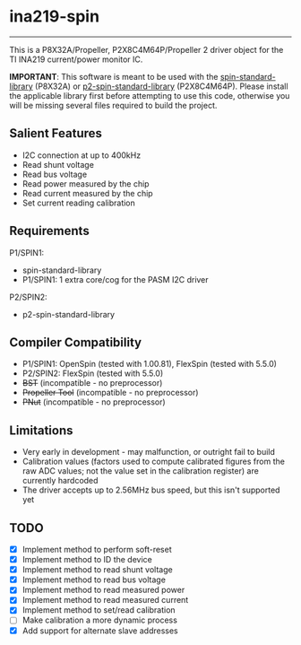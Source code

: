 # ina219-spin 
-------------

This is a P8X32A/Propeller, P2X8C4M64P/Propeller 2 driver object for the TI INA219 current/power monitor IC.

**IMPORTANT**: This software is meant to be used with the [spin-standard-library](https://github.com/avsa242/spin-standard-library) (P8X32A) or [p2-spin-standard-library](https://github.com/avsa242/p2-spin-standard-library) (P2X8C4M64P). Please install the applicable library first before attempting to use this code, otherwise you will be missing several files required to build the project.

## Salient Features

* I2C connection at up to 400kHz
* Read shunt voltage
* Read bus voltage
* Read power measured by the chip
* Read current measured by the chip
* Set current reading calibration

## Requirements

P1/SPIN1:
* spin-standard-library
* P1/SPIN1: 1 extra core/cog for the PASM I2C driver

P2/SPIN2:
* p2-spin-standard-library

## Compiler Compatibility

* P1/SPIN1: OpenSpin (tested with 1.00.81), FlexSpin (tested with 5.5.0)
* P2/SPIN2: FlexSpin (tested with 5.5.0)
* ~~BST~~ (incompatible - no preprocessor)
* ~~Propeller Tool~~ (incompatible - no preprocessor)
* ~~PNut~~ (incompatible - no preprocessor)

## Limitations

* Very early in development - may malfunction, or outright fail to build
* Calibration values (factors used to compute calibrated figures from the raw ADC values; not the value set in the calibration register) are currently hardcoded
* The driver accepts up to 2.56MHz bus speed, but this isn't supported yet

## TODO

- [x] Implement method to perform soft-reset
- [x] Implement method to ID the device
- [x] Implement method to read shunt voltage
- [x] Implement method to read bus voltage
- [x] Implement method to read measured power
- [x] Implement method to read measured current
- [x] Implement method to set/read calibration
- [ ] Make calibration a more dynamic process
- [x] Add support for alternate slave addresses
